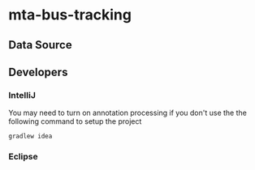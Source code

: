 # mta-bus-tracking

## Data Source


## Developers

### IntelliJ

You may need to turn on annotation processing if you don't use the the following command
to setup the project

```code
gradlew idea
```

### Eclipse



